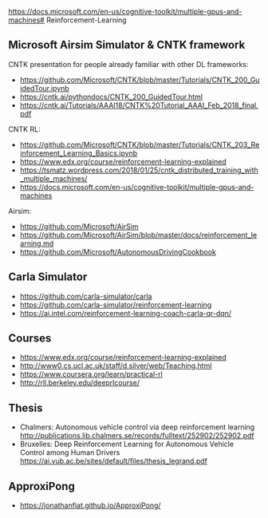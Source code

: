 
https://docs.microsoft.com/en-us/cognitive-toolkit/multiple-gpus-and-machines# Reinforcement-Learning



## Microsoft Airsim Simulator & CNTK framework

CNTK presentation for people already familiar with other DL frameworks:
* https://github.com/Microsoft/CNTK/blob/master/Tutorials/CNTK_200_GuidedTour.ipynb  
* https://cntk.ai/pythondocs/CNTK_200_GuidedTour.html  
* https://cntk.ai/Tutorials/AAAI18/CNTK%20Tutorial_AAAI_Feb_2018_final.pdf  

CNTK RL:  
* https://github.com/Microsoft/CNTK/blob/master/Tutorials/CNTK_203_Reinforcement_Learning_Basics.ipynb  
* https://www.edx.org/course/reinforcement-learning-explained  
* https://tsmatz.wordpress.com/2018/01/25/cntk_distributed_training_with_multiple_machines/  
* https://docs.microsoft.com/en-us/cognitive-toolkit/multiple-gpus-and-machines  

Airsim:  
* https://github.com/Microsoft/AirSim  
* https://github.com/Microsoft/AirSim/blob/master/docs/reinforcement_learning.md  
* https://github.com/Microsoft/AutonomousDrivingCookbook  

## Carla Simulator

* https://github.com/carla-simulator/carla  
* https://github.com/carla-simulator/reinforcement-learning  
* https://ai.intel.com/reinforcement-learning-coach-carla-qr-dqn/  


## Courses

* https://www.edx.org/course/reinforcement-learning-explained
* http://www0.cs.ucl.ac.uk/staff/d.silver/web/Teaching.html  
* https://www.coursera.org/learn/practical-rl  
* http://rll.berkeley.edu/deeprlcourse/  


## Thesis

* Chalmers: Autonomous vehicle control via deep reinforcement learning  
  http://publications.lib.chalmers.se/records/fulltext/252902/252902.pdf  
* Bruxelles: Deep Reinforcement Learning for Autonomous Vehicle Control among Human Drivers  
  https://ai.vub.ac.be/sites/default/files/thesis_legrand.pdf  
  
## ApproxiPong

* https://jonathanfiat.github.io/ApproxiPong/  
